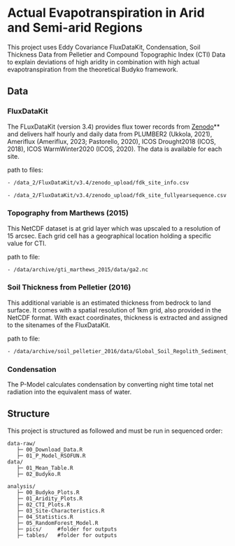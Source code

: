# Actual Evapotranspiration in Arid and Semi-arid Regions  

This project uses Eddy Covariance FluxDataKit, Condensation, Soil Thickness Data from Pelletier and 
Compound Topographic Index (CTI) Data to explain deviations of high aridity in 
combination with high actual evapotranspiration from the theoretical Budyko framework.



## Data 

### FluxDataKit
The FLuxDataKit (version 3.4) provides flux tower records from [Zenodo](https://doi.org/10.5281/zenodo.10885933)**  and delivers half hourly and 
daily data from PLUMBER2 (Ukkola, 2021), Ameriflux (Ameriflux, 2023; Pastorello, 2020), ICOS
Drought2018 (ICOS, 2018), ICOS WarmWinter2020 (ICOS, 2020).
The data is available for each site.

path to files:
```bash
- /data_2/FluxDataKit/v3.4/zenodo_upload/fdk_site_info.csv
```
```bash
- /data_2/FluxDataKit/v3.4/zenodo_upload/fdk_site_fullyearsequence.csv
```

### Topography from Marthews (2015)
This NetCDF dataset is at grid layer which was upscaled to a resolution of 15 arcsec. 
Each grid cell has a geographical location holding a specific value for CTI. 


path to file:
```bash
- /data/archive/gti_marthews_2015/data/ga2.nc
```


### Soil Thickness from Pelletier (2016)
This additional variable is an estimated thickness from bedrock to land surface. 
It comes with a spatial resolution of 1km grid, also provided in the NetCDF format.
With exact coordinates, thickness is extracted and assigned to the  sitenames of the FluxDataKit.

path to file:
```bash
- /data/archive/soil_pelletier_2016/data/Global_Soil_Regolith_Sediment_1304/data/average_soil_and_sedimentary-deposit_thickness.tif
```

### Condensation
The P-Model calculates condensation by converting night time total net radiation
into the equivalent mass of water.



## Structure
This project is structured as followed and must be run in sequenced order:

```
data-raw/
   ├─ 00_Download_Data.R
   ├─ 01_P_Model_RSOFUN.R
data/
   ├─ 01_Mean_Table.R
   ├─ 02_Budyko.R

analysis/
   ├─ 00_Budyko_Plots.R
   ├─ 01_Aridity_Plots.R
   ├─ 02_CTI_Plots.R
   ├─ 03_Site-Characteristics.R
   ├─ 04_Statistics.R
   ├─ 05_RandomForest_Model.R
   ├─ pics/     #folder for outputs
   ├─ tables/   #folder for outputs
```

